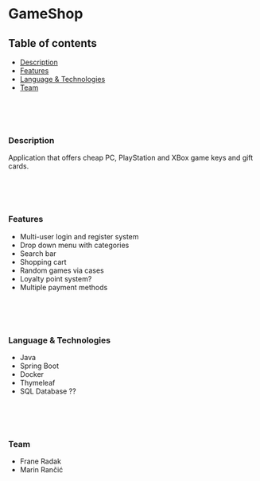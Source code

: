 # GameShop

## Table of contents

- [Description](#Description)
- [Features](#Features)
- [Language & Technologies](#Language&Technologies)
- [Team](#Team)

<br />
<br />
<br />

<a name="Description"/>

### Description

Application that offers cheap PC, PlayStation and XBox game keys and gift cards.


<br />
<br />
<br />

<a name="Features"/>

### Features

- Multi-user login and register system
- Drop down menu with categories
- Search bar
- Shopping cart
- Random games via cases
- Loyalty point system?
- Multiple payment methods

<br />
<br />
<br />

<a name="Language&Technologies"/>

### Language & Technologies

- Java
- Spring Boot
- Docker
- Thymeleaf
- SQL Database ??

<br />
<br />
<br />

<a name="Team"/>

###  Team

- Frane Radak 
- Marin Rančić
